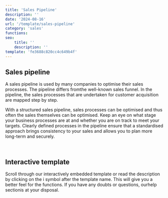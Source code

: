 ```yaml
---
title: 'Sales Pipeline'
description: ''
date: '2024-08-16'
url: '/template/sales-pipeline'
category: 'sales'
functions:
seo:
    title: ''
    description: ''
template: 'fe3688c820cc4c649b4f'
---
```


## Sales pipeline

A sales pipeline is used by many companies to optimise their sales processes. The pipeline differs fromthe well-known sales funnel. In the pipeline, the sales processes that are undertaken for customer acquisition are mapped step by step.

With a structured sales pipeline, sales processes can be optimised and thus often the sales themselves can be optimised. Keep an eye on what stage your business processes are at and whether you are on track to meet your targets. Clearly defined processes in the pipeline ensure that a standardised approach brings consistency to your sales and allows you to plan more long-term and securely.

​

## Interactive template

Scroll through our interactively embedded template or read the description by clicking on the i symbol after the template name. This will give you a better feel for the functions. If you have any doubts or questions, ourhelp sectionis at your disposal.
